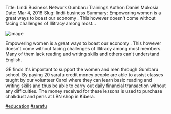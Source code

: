 Title: Lindi Business Network Gumbaru Trainings
Author: Daniel Mukosia
Date: Mar 4, 2018
Slug: lindi-business
Summary: Empowering women is a great ways to boast our economy . This however doesn't come without facing challenges of Illitracy among most...

![image](/images/blog/lindi-business1.webp)

Empowering women is a great ways to boast our economy . This however
doesn't come without facing challenges of Illitracy among most members.
Many of them lack reading and writing skills and others can't
understand English.

GE finds it's important to support the women and men through Gumbaru
school. By paying 20 sarafu credit money people are able to assist
classes taught by our volunteer Carol where they can learn basic reading
and writing skills and thus be able to carry out daily financial
transaction without any difficulties. The money received for these
lessons is used to purchase chalkdust and pens at LBN shop in Kibera.

[#education](https://www.grassrootseconomics.org/blog/hashtags/education)
[#sarafu](https://www.grassrootseconomics.org/blog/hashtags/sarafu)
